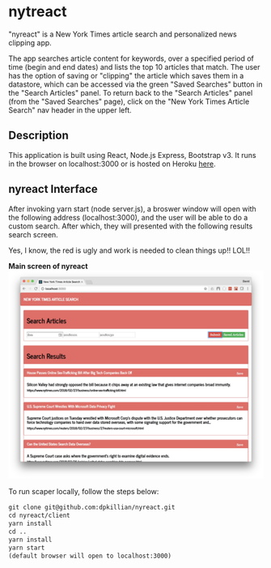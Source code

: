 # nytreact
"nyreact" is a New York Times article search and personalized news clipping app.

The app searches article content for keywords, over a specified period of time (begin and end dates) and lists the top 10 articles that match.  The user has the option of saving or "clipping" the article which saves them in a datastore, which can be accessed via the green "Saved Searches" button in the "Search Articles" panel.  To return back to the "Search Articles" panel (from the "Saved Searches" page), click on the "New York Times Article Search" nav header in the upper left.

## Description
This application is built using React, Node.js Express, Bootstrap v3.  It runs in the browser on localhost:3000 or is hosted on Heroku [here](https://arcane-anchorage-79289.herokuapp.com/).

## nyreact Interface
After invoking yarn start (node server.js), a broswer window will open with the following address  (localhost:3000), and the user will be able to do a custom search.  After which, they will presented with the following results search screen.

Yes, I know, the red is ugly and work is needed to clean things up!!  LOL!!

**Main screen of nyreact**
![Main Screen 1](./client/public/nyreact.jpeg)





To run scaper locally, follow the steps below:
```
git clone git@github.com:dpkillian/nyreact.git
cd nyreact/client
yarn install
cd ..
yarn install
yarn start
(default browser will open to localhost:3000)
```
